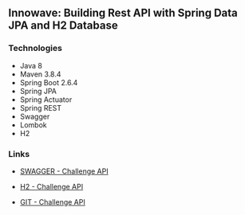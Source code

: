 ## Innowave: Building Rest API with Spring Data JPA and H2 Database

### Technologies ###

* Java 8
* Maven 3.8.4
* Spring Boot 2.6.4
* Spring JPA
* Spring Actuator
* Spring REST
* Swagger
* Lombok
* H2

### Links ###

* [SWAGGER - Challenge API](http://localhost:8080/swagger-ui/index.html#)

* [H2 - Challenge API](http://localhost:8080/h2-console)

* [GIT - Challenge API](https://github.com/leoananias/innowave.git)



